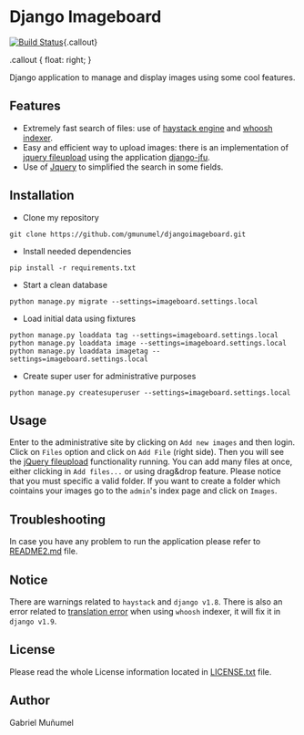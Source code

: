 Django Imageboard
=================

[![Build Status](https://travis-ci.org/gmunumel/djangoimageboard.svg?branch=master)](https://travis-ci.org/gmunumel/djangoimageboard){.callout}

.callout {
    float: right;
}

Django application to manage and display images using some cool features. 


Features
-------

* Extremely fast search of files: use of [haystack engine](http://haystacksearch.org/) and [whoosh indexer](https://bitbucket.org/mchaput/whoosh/wiki/Home).
* Easy and efficient way to upload images: there is an implementation of [jquery fileupload](https://blueimp.github.io/jQuery-File-Upload/) using the application [django-jfu](https://github.com/Alem/django-jfu).
* Use of [Jquery](http://jqueryui.com/autocomplete/) to simplified the search in some fields.



Installation
-----------

* Clone my repository

```
git clone https://github.com/gmunumel/djangoimageboard.git
```

* Install needed dependencies

```
pip install -r requirements.txt 
```

* Start a clean database

```
python manage.py migrate --settings=imageboard.settings.local
```

* Load initial data using fixtures

```
python manage.py loaddata tag --settings=imageboard.settings.local
python manage.py loaddata image --settings=imageboard.settings.local
python manage.py loaddata imagetag --settings=imageboard.settings.local
```
    
* Create super user for administrative purposes

```
python manage.py createsuperuser --settings=imageboard.settings.local
```

Usage
-----

Enter to the administrative site by clicking on `Add new images` and then login. Click on `Files` option and click on `Add File` (right side). Then you will see the [jQuery fileupload](https://blueimp.github.io/jQuery-File-Upload/) functionality running. You can add many files at once, either clicking in `Add files...` or using drag&drop feature. Please notice that you must specific a valid folder. If you want to create a folder which cointains your images go to the `admin`'s index page and click on `Images`.

Troubleshooting 
---------------

In case you have any problem to run the application please refer to [README2.md](https://github.com/gmunumel/djangoimageboard/blob/master/README2.md) file.


Notice
------

There are warnings related to `haystack` and `django v1.8`. There is also an error related to [translation error](https://code.djangoproject.com/ticket/24569) when using `whoosh` indexer, it will fix it in `django v1.9`.


License
-------

Please read the whole License information located in [LICENSE.txt](https://github.com/gmunumel/djangoimageboard/blob/master/LICENSE.md) file.


Author
------

Gabriel Muñumel



